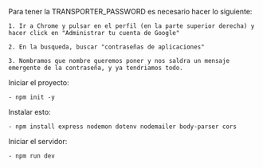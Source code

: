 Para tener la TRANSPORTER_PASSWORD es necesario hacer lo siguiente:

    1. Ir a Chrome y pulsar en el perfil (en la parte superior derecha) y hacer click en "Administrar tu cuenta de Google"

    2. En la busqueda, buscar "contraseñas de aplicaciones"

    3. Nombramos que nombre queremos poner y nos saldra un mensaje emergente de la contraseña, y ya tendriamos todo.


Iniciar el proyecto: 

    - npm init -y

Instalar esto: 

    - npm install express nodemon dotenv nodemailer body-parser cors


Iniciar el servidor:

    - npm run dev